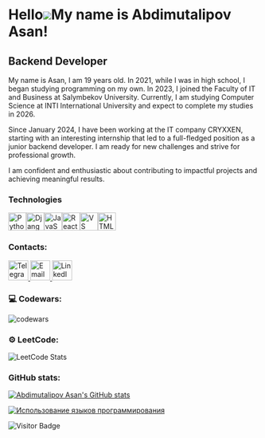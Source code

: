 Hello![](https://user-images.githubusercontent.com/18350557/176309783-0785949b-9127-417c-8b55-ab5a4333674e.gif)My name is Abdimutalipov Asan!
==========================================================================================================================================

Backend Developer
--------------------

My name is Asan, I am 19 years old. In 2021, while I was in high school, I began studying programming on my own. In 2023, I joined the Faculty of IT and Business at Salymbekov University. Currently, I am studying Computer Science at INTI International University and expect to complete my studies in 2026.

Since January 2024, I have been working at the IT company CRYXXEN, starting with an interesting internship that led to a full-fledged position as a junior backend developer. I am ready for new challenges and strive for professional growth.

I am confident and enthusiastic about contributing to impactful projects and achieving meaningful results.


### Technologies

<p align="left">
<img src="https://raw.githubusercontent.com/danielcranney/readme-generator/main/public/icons/skills/python-colored.svg" width="36" height="36" alt="Python" /><img src="https://raw.githubusercontent.com/danielcranney/readme-generator/main/public/icons/skills/django-colored.svg" width="36" height="36" alt="Django" /><a href="https://developer.mozilla.org/en-US/docs/Web/JavaScript" target="_blank" rel="noreferrer"><img src="https://raw.githubusercontent.com/danielcranney/readme-generator/main/public/icons/skills/javascript-colored.svg" width="36" height="36" alt="JavaScript" /></a></a><a href="https://reactjs.org/" target="_blank" rel="noreferrer"><img src="https://raw.githubusercontent.com/danielcranney/readme-generator/main/public/icons/skills/react-colored.svg" width="36" height="36" alt="React" /><a><a href="https://code.visualstudio.com/" target="_blank" rel="noreferrer"><img src="https://raw.githubusercontent.com/danielcranney/readme-generator/main/public/icons/skills/visualstudiocode.svg" width="36" height="36" alt="VS Code" /></a><a href="https://developer.mozilla.org/en-US/docs/Glossary/HTML5" target="_blank" rel="noreferrer"><img src="https://raw.githubusercontent.com/danielcranney/readme-generator/main/public/icons/skills/html5-colored.svg" width="36" height="36" alt="HTML5" /></a>
</p>


### Contacts:

  <div id="badges">
    <a href="https://t.me/Ajalzm" target="_blank">
      <img src="https://cdn-icons-png.flaticon.com/512/2111/2111646.png" width="40" height="40" alt="Telegram" />
    </a>
    <a href="mailto:asanabdi50@gmail.com" target="_blank">
      <img src="https://cdn-icons-png.flaticon.com/512/732/732200.png" width="40" height="40" alt="Email" />
    </a>
    <a href="https://www.linkedin.com/in/asan-abdimutalipov-2663b1292/" target="_blank">
      <img src="https://cdn-icons-png.flaticon.com/512/174/174857.png" width="40" height="40" alt="LinkedIn" />
    </a>
  </div>

### 💻 Codewars:

![codewars](https://github.r2v.ch/codewars?user=Asan50&stroke=%23BB432C)

### ⚙️ LeetCode:

![LeetCode Stats](https://leetcard.jacoblin.cool/AsanAbdi?theme=dark&font=ABeeZee&ext=heatmap)

### GitHub stats:

<a href="https://github.com/AsanAbdi"><img src="https://github-readme-stats.vercel.app/api?username=AsanAbdi&show_icons=true&hide=&count_private=true&title_color=0891b2&text_color=ffffff&icon_color=0891b2&bg_color=1c1917&hide_border=true&show_icons=true" alt="Abdimutalipov Asan's GitHub stats" /></a>

<a href="https://github.com/AsanAbdi" align="left"><img src="https://github-readme-stats.vercel.app/api/top-langs/?username=AsanAbdi&langs_count=10&title_color=0891b2&text_color=ffffff&icon_color=0891b2&bg_color=1c1917&hide_border=true&locale=en&custom_title=Top%20%Languages" alt="Использование языков программирования" /></a>


![Visitor Badge](https://visitor-badge.laobi.icu/badge?page_id=AsanAbdi)
